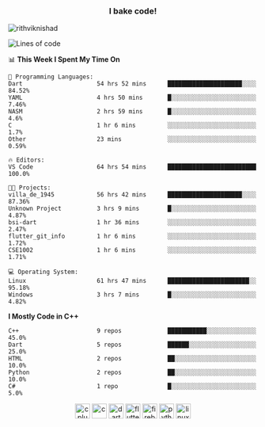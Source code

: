 <h3 align="center">I bake code!</h3>

<p align="left"> <img src="https://komarev.com/ghpvc/?username=rithviknishad" alt="rithviknishad" /> </p>

<!--START_SECTION:waka-->
![Lines of code](https://img.shields.io/badge/From%20Hello%20World%20I%27ve%20Written-688554%20lines%20of%20code-blue)

📊 **This Week I Spent My Time On** 

```text
💬 Programming Languages: 
Dart                     54 hrs 52 mins      █████████████████████░░░░   84.52% 
YAML                     4 hrs 50 mins       █░░░░░░░░░░░░░░░░░░░░░░░░   7.46% 
NASM                     2 hrs 59 mins       █░░░░░░░░░░░░░░░░░░░░░░░░   4.6% 
C                        1 hr 6 mins         ░░░░░░░░░░░░░░░░░░░░░░░░░   1.7% 
Other                    23 mins             ░░░░░░░░░░░░░░░░░░░░░░░░░   0.59%

🔥 Editors: 
VS Code                  64 hrs 54 mins      █████████████████████████   100.0%

🐱‍💻 Projects: 
villa_de_1945            56 hrs 42 mins      █████████████████████░░░░   87.36% 
Unknown Project          3 hrs 9 mins        █░░░░░░░░░░░░░░░░░░░░░░░░   4.87% 
bsi-dart                 1 hr 36 mins        ░░░░░░░░░░░░░░░░░░░░░░░░░   2.47% 
flutter_git_info         1 hr 6 mins         ░░░░░░░░░░░░░░░░░░░░░░░░░   1.72% 
CSE1002                  1 hr 6 mins         ░░░░░░░░░░░░░░░░░░░░░░░░░   1.71%

💻 Operating System: 
Linux                    61 hrs 47 mins      ███████████████████████░░   95.18% 
Windows                  3 hrs 7 mins        █░░░░░░░░░░░░░░░░░░░░░░░░   4.82%

```

**I Mostly Code in C++** 

```text
C++                      9 repos             ███████████░░░░░░░░░░░░░░   45.0% 
Dart                     5 repos             ██████░░░░░░░░░░░░░░░░░░░   25.0% 
HTML                     2 repos             ██░░░░░░░░░░░░░░░░░░░░░░░   10.0% 
Python                   2 repos             ██░░░░░░░░░░░░░░░░░░░░░░░   10.0% 
C#                       1 repo              █░░░░░░░░░░░░░░░░░░░░░░░░   5.0%

```



<!--END_SECTION:waka-->

<p align="center">
  <img src="https://devicons.github.io/devicon/devicon.git/icons/cplusplus/cplusplus-original.svg" alt="cplusplus" width="30" height="30"/>
  <img src="https://devicons.github.io/devicon/devicon.git/icons/c/c-original.svg" alt="c" width="30" height="30"/>
  <img src="https://www.vectorlogo.zone/logos/dartlang/dartlang-icon.svg" alt="dart" width="30" height="30"/>
  <img src="https://www.vectorlogo.zone/logos/flutterio/flutterio-icon.svg" alt="flutter" width="30" height="30"/> 
  <img src="https://www.vectorlogo.zone/logos/firebase/firebase-icon.svg" alt="firebase" width="30" height="30"/> 
  <img src="https://devicons.github.io/devicon/devicon.git/icons/python/python-original.svg" alt="python" width="30" height="30"/> 
  <img src="https://devicons.github.io/devicon/devicon.git/icons/linux/linux-original.svg" alt="linux" width="30" height="30"/> 
</p>

